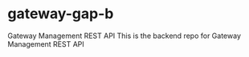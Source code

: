 # gateway-gap-b
Gateway Management REST API
This is the backend repo for Gateway Management REST API
